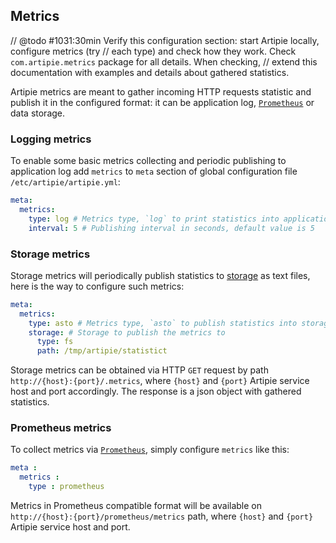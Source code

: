 ## Metrics

// @todo #1031:30min Verify this configuration section: start Artipie locally, configure metrics (try 
//  each type) and check how they work. Check `com.artipie.metrics` package for all details. When checking,
//  extend this documentation with examples and details about gathered statistics.

Artipie metrics are meant to gather incoming HTTP requests statistic and publish it in the 
configured format: it can be application log, [`Prometheus`](https://prometheus.io/) or data storage.

### Logging metrics

To enable some basic metrics collecting and periodic publishing to application log
add `metrics` to `meta` section of global configuration file `/etc/artipie/artipie.yml`:

```yaml
meta:
  metrics:
    type: log # Metrics type, `log` to print statistics into application log
    interval: 5 # Publishing interval in seconds, default value is 5
```

### Storage metrics

Storage metrics will periodically publish statistics to [storage](./Configuration-Storage.md) as text files, 
here is the way to configure such metrics:
```yaml
meta:
  metrics:
    type: asto # Metrics type, `asto` to publish statistics into storage
    storage: # Storage to publish the metrics to
      type: fs
      path: /tmp/artipie/statistict
```

Storage metrics can be obtained via HTTP `GET` request by path `http://{host}:{port}/.metrics`, 
where `{host}` and `{port}` Artipie service host and port accordingly. The response is a json object
with gathered statistics.

### Prometheus metrics

To collect metrics via [`Prometheus`](https://prometheus.io/), simply configure `metrics` like this:

```yaml
meta :
  metrics :
    type : prometheus
```
Metrics in Prometheus compatible format will be available on `http://{host}:{port}/prometheus/metrics` path,
where `{host}` and `{port}` Artipie service host and port. 